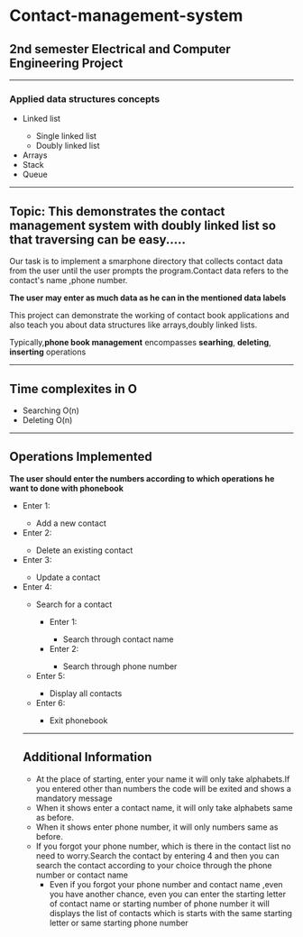 # Contact-management-system
## 2nd semester Electrical and Computer Engineering Project
____________________________________________________________________
### Applied data structures concepts
<ul><li>Linked list</li><ul><li>Single linked list</li><li>Doubly linked list</li></ul><li>Arrays</li><li>Stack</li><li>Queue</li></ul>

____________________________________________________________________
## Topic: This demonstrates the contact management system with doubly linked list so that traversing can be easy.....
Our task is to implement a smarphone directory that collects contact data from the user until the user prompts the program.Contact data refers to the contact's name ,phone number.

**The user may enter as much data as he can in the mentioned data labels**

This project can demonstrate the working of contact book applications and also teach you about data structures like arrays,doubly linked lists.

Typically,**phone book management** encompasses **searhing**, **deleting**, **inserting** operations

______________________________________________________________________
## Time complexites in O
<ul><li>Searching O(n)</li><li>Deleting O(n)</li></ul>

______________________________________________________________________
## Operations Implemented
**The user should enter the numbers according to which operations he want to done with phonebook**
<ul><li>Enter 1:</li><ul><li>Add a new contact</li></ul><li>Enter 2:</li><ul><li>Delete an existing contact</li></ul><li>Enter 3:</li><ul><li>Update a contact</li></ul><li>Enter 4:</li><ul><li>Search for a contact</li><ul><li>Enter 1:</li><ul><li>Search through contact name</li></ul><li>Enter 2:</li><ul><li>Search through phone number</li></ul></ul><li>Enter 5:</li><ul><li>Display all contacts</li></ul><li>Enter 6:</li><ul><li>Exit phonebook</li></ul></ul>

________________________________________________________________________
  
## Additional Information
<ul><li>At the place of starting, enter your name it will only take alphabets.If you entered other than numbers the code will be exited and shows a mandatory message</li><li>When it shows enter a contact name, it will only take alphabets same as before.</li><li>When it shows enter phone number, it will only numbers same as before.</li><li>If you forgot your phone number, which is there in the contact list no need to worry.Search the contact by entering 4 and then you can search the contact according to your choice through the phone number or contact name <ul><li>Even if you forgot your phone number and contact name ,even you have another chance, even you can enter the starting letter of contact name or starting number of phone number it will displays the list of contacts which is starts with the same starting letter or same starting phone number</li></ul></ul>
